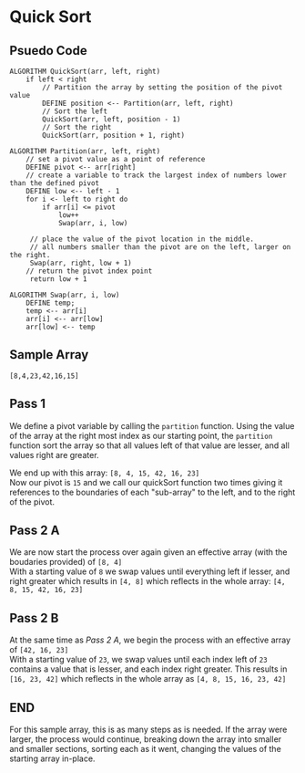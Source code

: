 # Quick Sort

## Psuedo Code
```JS
ALGORITHM QuickSort(arr, left, right)
    if left < right
        // Partition the array by setting the position of the pivot value 
        DEFINE position <-- Partition(arr, left, right)
        // Sort the left
        QuickSort(arr, left, position - 1)
        // Sort the right
        QuickSort(arr, position + 1, right)

ALGORITHM Partition(arr, left, right)
    // set a pivot value as a point of reference
    DEFINE pivot <-- arr[right]
    // create a variable to track the largest index of numbers lower than the defined pivot
    DEFINE low <-- left - 1
    for i <- left to right do
        if arr[i] <= pivot
            low++
            Swap(arr, i, low)

     // place the value of the pivot location in the middle.
     // all numbers smaller than the pivot are on the left, larger on the right. 
     Swap(arr, right, low + 1)
    // return the pivot index point
     return low + 1

ALGORITHM Swap(arr, i, low)
    DEFINE temp;
    temp <-- arr[i]
    arr[i] <-- arr[low]
    arr[low] <-- temp
```

## Sample Array
```JS
[8,4,23,42,16,15]
```

## Pass 1
We define a pivot variable by calling the `partition` function. Using the value of the array at the right most index as our starting point, the `partition` function sort the array so that all values left of that value are lesser, and all values right are greater.  

We end up with this array: `[8, 4, 15, 42, 16, 23]`  
Now our pivot is `15` and we call our quickSort function two times giving it references to the boundaries of each "sub-array" to the left, and to the right of the pivot.

## Pass 2 A
We are now start the process over again given an effective array (with the boudaries provided) of `[8, 4]`  
With a starting value of `8` we swap values until everything left if lesser, and right greater which results in `[4, 8]` which reflects in the whole array: `[4, 8, 15, 42, 16, 23]`  

## Pass 2 B
At the same time as *Pass 2 A*, we begin the process with an effective array of `[42, 16, 23]`  
With a starting value of `23`, we swap values until each index left of `23` contains a value that is lesser, and each index right greater. This results in `[16, 23, 42]` which reflects in the whole array as `[4, 8, 15, 16, 23, 42]`  

## END

For this sample array, this is as many steps as is needed. If the array were larger, the process would continue, breaking down the array into smaller and smaller sections, sorting each as it went, changing the values of the starting array in-place.


